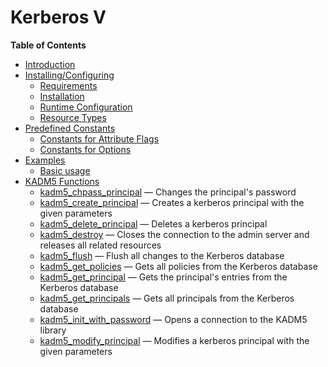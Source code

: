Kerberos V
==========

**Table of Contents**

-   [Introduction](/intro/kadm5.html)
-   [Installing/Configuring](/kadm5/setup.html)
    -   [Requirements](/kadm5/setup.html#Requirements)
    -   [Installation](/kadm5/setup.html#Installation)
    -   [Runtime
        Configuration](/kadm5/setup.html#Runtime%20Configuration)
    -   [Resource Types](/kadm5/setup.html#Resource%20Types)
-   [Predefined Constants](/kadm5/constants.html)
    -   [Constants for Attribute
        Flags](/kadm5/constants.html#Constants%20for%20Attribute%20Flags)
    -   [Constants for
        Options](/kadm5/constants.html#Constants%20for%20Options)
-   [Examples](/kadm5/examples.html)
    -   [Basic usage](/kadm5/examples.html#Basic%20usage)
-   [KADM5 Functions](/ref/kadm5.html)
    -   [kadm5\_chpass\_principal](/ref/kadm5.html#kadm5_chpass_principal)
        — Changes the principal's password
    -   [kadm5\_create\_principal](/ref/kadm5.html#kadm5_create_principal)
        — Creates a kerberos principal with the given parameters
    -   [kadm5\_delete\_principal](/ref/kadm5.html#kadm5_delete_principal)
        — Deletes a kerberos principal
    -   [kadm5\_destroy](/ref/kadm5.html#kadm5_destroy) — Closes the
        connection to the admin server and releases all related
        resources
    -   [kadm5\_flush](/ref/kadm5.html#kadm5_flush) — Flush all changes
        to the Kerberos database
    -   [kadm5\_get\_policies](/ref/kadm5.html#kadm5_get_policies) —
        Gets all policies from the Kerberos database
    -   [kadm5\_get\_principal](/ref/kadm5.html#kadm5_get_principal) —
        Gets the principal's entries from the Kerberos database
    -   [kadm5\_get\_principals](/ref/kadm5.html#kadm5_get_principals) —
        Gets all principals from the Kerberos database
    -   [kadm5\_init\_with\_password](/ref/kadm5.html#kadm5_init_with_password)
        — Opens a connection to the KADM5 library
    -   [kadm5\_modify\_principal](/ref/kadm5.html#kadm5_modify_principal)
        — Modifies a kerberos principal with the given parameters

